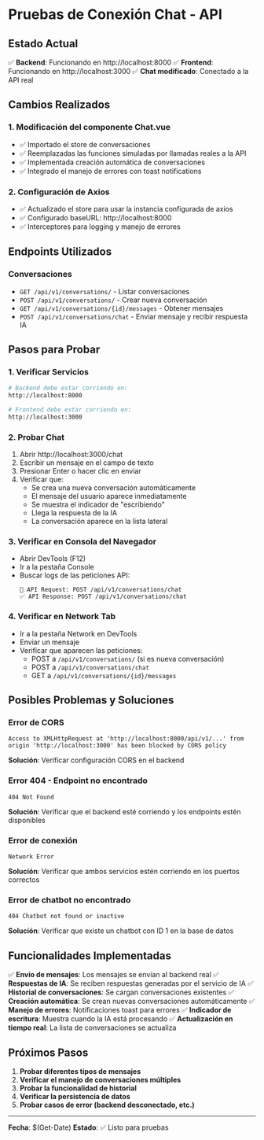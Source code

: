 # Pruebas de Conexión Chat - API

## Estado Actual

✅ **Backend**: Funcionando en http://localhost:8000
✅ **Frontend**: Funcionando en http://localhost:3000
✅ **Chat modificado**: Conectado a la API real

## Cambios Realizados

### 1. Modificación del componente Chat.vue
- ✅ Importado el store de conversaciones
- ✅ Reemplazadas las funciones simuladas por llamadas reales a la API
- ✅ Implementada creación automática de conversaciones
- ✅ Integrado el manejo de errores con toast notifications

### 2. Configuración de Axios
- ✅ Actualizado el store para usar la instancia configurada de axios
- ✅ Configurado baseURL: http://localhost:8000
- ✅ Interceptores para logging y manejo de errores

## Endpoints Utilizados

### Conversaciones
- `GET /api/v1/conversations/` - Listar conversaciones
- `POST /api/v1/conversations/` - Crear nueva conversación
- `GET /api/v1/conversations/{id}/messages` - Obtener mensajes
- `POST /api/v1/conversations/chat` - Enviar mensaje y recibir respuesta IA

## Pasos para Probar

### 1. Verificar Servicios
```bash
# Backend debe estar corriendo en:
http://localhost:8000

# Frontend debe estar corriendo en:
http://localhost:3000
```

### 2. Probar Chat
1. Abrir http://localhost:3000/chat
2. Escribir un mensaje en el campo de texto
3. Presionar Enter o hacer clic en enviar
4. Verificar que:
   - Se crea una nueva conversación automáticamente
   - El mensaje del usuario aparece inmediatamente
   - Se muestra el indicador de "escribiendo"
   - Llega la respuesta de la IA
   - La conversación aparece en la lista lateral

### 3. Verificar en Consola del Navegador
- Abrir DevTools (F12)
- Ir a la pestaña Console
- Buscar logs de las peticiones API:
  ```
  🔄 API Request: POST /api/v1/conversations/chat
  ✅ API Response: POST /api/v1/conversations/chat
  ```

### 4. Verificar en Network Tab
- Ir a la pestaña Network en DevTools
- Enviar un mensaje
- Verificar que aparecen las peticiones:
  - POST a `/api/v1/conversations/` (si es nueva conversación)
  - POST a `/api/v1/conversations/chat`
  - GET a `/api/v1/conversations/{id}/messages`

## Posibles Problemas y Soluciones

### Error de CORS
```
Access to XMLHttpRequest at 'http://localhost:8000/api/v1/...' from origin 'http://localhost:3000' has been blocked by CORS policy
```
**Solución**: Verificar configuración CORS en el backend

### Error 404 - Endpoint no encontrado
```
404 Not Found
```
**Solución**: Verificar que el backend esté corriendo y los endpoints estén disponibles

### Error de conexión
```
Network Error
```
**Solución**: Verificar que ambos servicios estén corriendo en los puertos correctos

### Error de chatbot no encontrado
```
404 Chatbot not found or inactive
```
**Solución**: Verificar que existe un chatbot con ID 1 en la base de datos

## Funcionalidades Implementadas

✅ **Envío de mensajes**: Los mensajes se envían al backend real
✅ **Respuestas de IA**: Se reciben respuestas generadas por el servicio de IA
✅ **Historial de conversaciones**: Se cargan conversaciones existentes
✅ **Creación automática**: Se crean nuevas conversaciones automáticamente
✅ **Manejo de errores**: Notificaciones toast para errores
✅ **Indicador de escritura**: Muestra cuando la IA está procesando
✅ **Actualización en tiempo real**: La lista de conversaciones se actualiza

## Próximos Pasos

1. **Probar diferentes tipos de mensajes**
2. **Verificar el manejo de conversaciones múltiples**
3. **Probar la funcionalidad de historial**
4. **Verificar la persistencia de datos**
5. **Probar casos de error (backend desconectado, etc.)**

---

**Fecha**: $(Get-Date)
**Estado**: ✅ Listo para pruebas